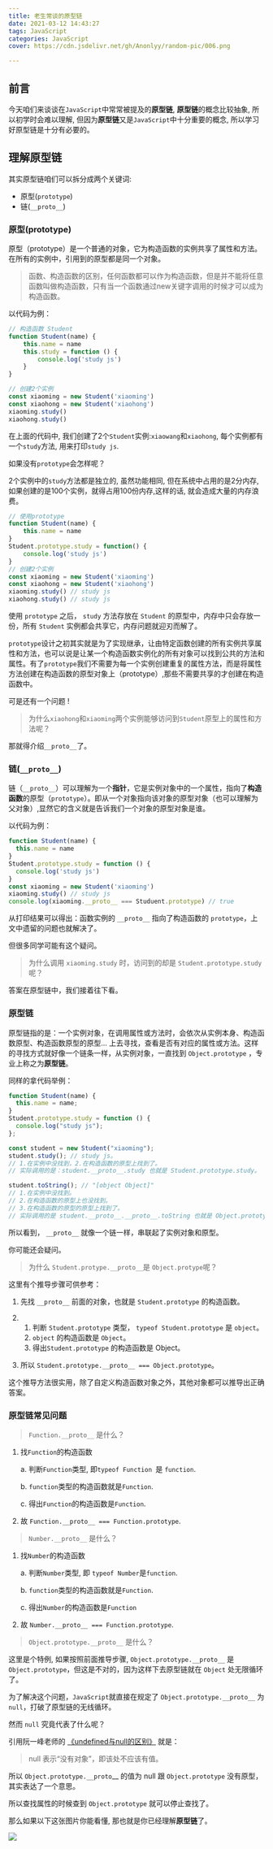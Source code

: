 ```yaml
---
title: 老生常谈的原型链
date: 2021-03-12 14:43:27
tags: JavaScript
categories: JavaScript
cover: https://cdn.jsdelivr.net/gh/Anonlyy/random-pic/006.png

---
```

## 前言

今天咱们来谈谈在`JavaScript`中常常被提及的**原型链**, **原型链**的概念比较抽象, 所以初学时会难以理解, 但因为**原型链**又是`JavaScript`中十分重要的概念, 所以学习好原型链是十分有必要的。

## 理解原型链

其实原型链咱们可以拆分成两个关键词:

- 原型(`prototype`)
- 链(`__proto__`)

### 原型(prototype)

原型（prototype）是一个普通的对象，它为构造函数的实例共享了属性和方法。在所有的实例中，引用到的原型都是同一个对象。

> 函数、构造函数的区别，任何函数都可以作为构造函数，但是并不能将任意函数叫做构造函数，只有当一个函数通过new关键字调用的时候才可以成为构造函数。

以代码为例：

```javascript
// 构造函数 Student
function Student(name) { 
    this.name = name 
    this.study = function () {
        console.log('study js')
    }
}

// 创建2个实例
const xiaoming = new Student('xiaoming')
const xiaohong = new Student('xiaohong')
xiaoming.study()
xiaohong.study()
```

在上面的代码中, 我们创建了2个`Student`实例:`xiaowang`和`xiaohong`, 每个实例都有一个`study`方法, 用来打印`study js`.

如果没有`prototype`会怎样呢？

2个实例中的`study`方法都是独立的, 虽然功能相同, 但在系统中占用的是2分内存, 如果创建的是100个实例，就得占用100份内存,这样的话, 就会造成大量的内存浪费。

```javascript
// 使用prototype
function Student(name) { 
    this.name = name 
}
Student.prototype.study = function() {
	console.log('study js')
}
// 创建2个实例
const xiaoming = new Student('xiaoming')
const xiaohong = new Student('xiaohong')
xiaoming.study() // study js
xiaohong.study() // study js

```

使用 `prototype` 之后， `study` 方法存放在 `Student` 的原型中，内存中只会存放一份，所有 `Student` 实例都会共享它，内存问题就迎刃而解了。

`prototype`设计之初其实就是为了实现继承，让由特定函数创建的所有实例共享属性和方法，也可以说是让某一个构造函数实例化的所有对象可以找到公共的方法和属性。有了`prototype`我们不需要为每一个实例创建重复的属性方法，而是将属性方法创建在构造函数的原型对象上（prototype）,那些不需要共享的才创建在构造函数中。

可是还有一个问题 !

> 为什么`xiaohong`和`xiaoming`两个实例能够访问到`Student`原型上的属性和方法呢？

那就得介绍`__proto__`了。



### 链(`__proto__`)

链（`__proto__`）可以理解为一个**指针**，它是实例对象中的一个属性，指向了**构造函数**的原型（`prototype`）。即从一个对象指向该对象的原型对象（也可以理解为父对象）,显然它的含义就是告诉我们一个对象的原型对象是谁。

以代码为例：

```javascript
function Student(name) {
  this.name = name
}
Student.prototype.study = function () {
  console.log('study js')
}
const xiaoming = new Student('xiaoming')
xiaoming.study() // study js
console.log(xiaoming.__proto__ === Studuent.prototype) // true
```

从打印结果可以得出：函数实例的 `__proto__` 指向了构造函数的 `prototype`，上文中遗留的问题也就解决了。

但很多同学可能有这个疑问。

> 为什么调用 `xiaoming.study` 时，访问到的却是 `Student.prototype.study` 呢？

答案在原型链中，我们接着往下看。

### 原型链

原型链指的是：一个实例对象，在调用属性或方法时，会依次从实例本身、构造函数原型、构造函数原型的原型... 上去寻找，查看是否有对应的属性或方法。这样的寻找方式就好像一个链条一样，从实例对象，一直找到 `Object.prototype` ，专业上称之为**原型链**。

同样的拿代码举例：

```javascript
function Student(name) {
  this.name = name;
}
Student.prototype.study = function () {
  console.log("study js");
};

const student = new Student("xiaoming");
student.study(); // study js。
// 1.在实例中没找到，2.在构造函数的原型上找到了。
// 实际调用的是：student.__proto__.study 也就是 Student.prototype.study。

student.toString(); // "[object Object]"
// 1.在实例中没找到。
// 2.在构造函数的原型上也没找到。
// 3.在构造函数的原型的原型上找到了。
// 实际调用的是 student.__proto__.__proto__.toString 也就是 Object.prototype.toString。
```

所以看到， `__proto__` 就像一个链一样，串联起了实例对象和原型。

你可能还会疑问。

> 为什么 `Student.protype.__proto__`是 `Object.protype`呢？

这里有个推导步骤可供参考：

1. 先找 `__proto__` 前面的对象，也就是 `Student.prototype` 的构造函数。

2. 1. 判断 `Student.prototype` 类型， `typeof Student.prototype` 是 `object`。
   2. `object` 的构造函数是 `Object`。
   3. 得出`Student.prototype` 的构造函数是 Object。

3. 所以 `Student.prototype.__proto__ === Object.prototype`。

这个推导方法很实用，除了自定义构造函数对象之外，其他对象都可以推导出正确答案。



### 原型链常见问题

> `Function.__proto__` 是什么？

1. 找`Function`的构造函数

   a. 判断`Function`类型, 即`typeof Function `是 `function`.

   b. `function`类型的构造函数就是`Function`.

   c. 得出`Function`的构造函数是`Function`.

2. 故 `Function.__proto__ === Function.prototype`.

> `Number.__proto__` 是什么？

1. 找`Number`的构造函数

   a. 判断`Number`类型, 即 `typeof Number`是`function`.

   b. `function`类型的构造函数就是`Function`.

   c. 得出`Number`的构造函数是`Function`

2. 故 `Number.__proto__ === Function.prototype`.

> `Object.prototype.__proto__` 是什么？

这里是个特例, 如果按照前面推导步骤, `Object.prototype.__proto__` 是 `Object.prototype`，但这是不对的，因为这样下去原型链就在 `Object` 处无限循环了。

为了解决这个问题，`JavaScript`就直接在规定了 `Object.prototype.__proto__` 为 `null`，打破了原型链的无线循环。

然而 `null` 究竟代表了什么呢？

引用阮一峰老师的 [《undefined与null的区别》](http://www.ruanyifeng.com/blog/2014/03/undefined-vs-null.html) 就是：

> null 表示“没有对象”，即该处不应该有值。

所以 `Object.prototype.__proto`__ 的值为 null 跟 `Object.prototype` 没有原型，其实表达了一个意思。

所以查找属性的时候查到 `Object.prototype` 就可以停止查找了。



那么如果以下这张图片你能看懂, 那也就是你已经理解**原型链**了。

![](https://image.xposean.top/20210312164516.png)